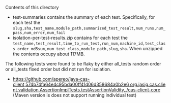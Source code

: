 Contents of this directory
- test-summaries contains the summary of each test. Specifically, for each test the `slug,sha,test_name,module_path,summarized_test_result,num_runs,num_pass,num_error,num_fail`
- isolation-per-test-results.zip contains for each test the `test_name,test_result,time_to_run_test,run_num,machine_id,test_class_order_md5sum,num_test_class,module_path,slug,sha`. When unzipped the contents occupy about 117MB.

The following tests were found to be flaky by either all_tests random order or all_tests fixed order but did not run for isolation.
- https://github.com/apereo/java-cas-client,574b74fa64e4c95bda00ff41d06d358684a0b2e6,org.jasig.cas.client.validation.AssertionImplTests.testAssertionValidity,./cas-client-core (Maven version is does not support running individual test)

